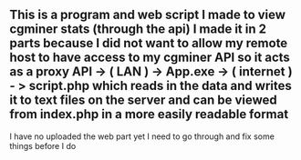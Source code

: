This is a program and web script I made to view cgminer stats (through the api) I made it in 2 parts because I did not want to allow my remote host to have access to my cgminer API
so it acts as a proxy API -> ( LAN ) ->  App.exe ->  ( internet ) - > script.php which reads in the data and writes it to text files on the server and can be viewed from index.php in a
more easily readable format
----
I have no uploaded the web part yet I need to go through and fix some things before I do